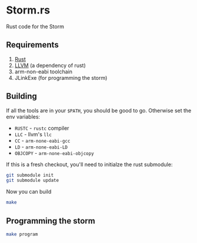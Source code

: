# Storm.rs

Rust code for the Storm

## Requirements

1. [Rust](http://www.rust-lang.org/)
2. [LLVM](http://llvm.org/) (a dependency of rust)
3. arm-non-eabi toolchain
4. JLinkExe (for programming the storm)

## Building

If all the tools are in your `$PATH`, you should be good to go. Otherwise set the env variables:

* `RUSTC` - `rustc` compiler
* `LLC` - llvm's `llc`
* `CC` - `arm-none-eabi-gcc`
* `LD` - `arm-none-eabi-LD`
* `OBJCOPY` - `arm-none-eabi-objcopy`

If this is a fresh checkout, you'll need to initialze the rust submodule:

```bash
git submodule init
git submodule update
```

Now you can build

```bash
make
```

## Programming the storm

```bash
make program
```
